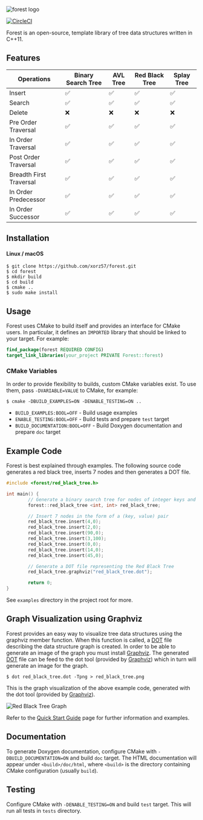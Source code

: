 ![forest logo](https://i.imgur.com/zl44kiK.jpg)

[![CircleCI](https://circleci.com/gh/xorz57/forest/tree/master.svg?style=svg)](https://circleci.com/gh/xorz57/forest/tree/master)

Forest is an open-source, template library of tree data structures written in C++11.

## Features

|Operations|Binary Search Tree|AVL Tree|Red Black Tree|Splay Tree|
|---|---|---|---|---|
|Insert|:white_check_mark:|:white_check_mark:|:white_check_mark:|:white_check_mark:|
|Search|:white_check_mark:|:white_check_mark:|:white_check_mark:|:white_check_mark:|
|Delete|:x:|:x:|:x:|:x:|
|Pre Order Traversal|:white_check_mark:|:white_check_mark:|:white_check_mark:|:white_check_mark:|
|In Order Traversal|:white_check_mark:|:white_check_mark:|:white_check_mark:|:white_check_mark:|
|Post Order Traversal|:white_check_mark:|:white_check_mark:|:white_check_mark:|:white_check_mark:|
|Breadth First Traversal|:white_check_mark:|:white_check_mark:|:white_check_mark:|:white_check_mark:|
|In Order Predecessor|:white_check_mark:|:white_check_mark:|:white_check_mark:|:white_check_mark:|
|In Order Successor|:white_check_mark:|:white_check_mark:|:white_check_mark:|:white_check_mark:|

## Installation

#### Linux / macOS

```console
$ git clone https://github.com/xorz57/forest.git
$ cd forest
$ mkdir build
$ cd build
$ cmake ..
$ sudo make install
```

## Usage

Forest uses CMake to build itself and provides an interface for CMake users. In particular, it defines an `IMPORTED` library that should be linked to your target. For example:

```cmake
find_package(forest REQUIRED CONFIG)
target_link_libraries(your_project PRIVATE Forest::forest)
```

### CMake Variables

In order to provide flexibility to builds, custom CMake variables exist. To use them, pass `-DVARIABLE=VALUE` to CMake, for example:

```console
$ cmake -DBUILD_EXAMPLES=ON -DENABLE_TESTING=ON ..
```

* `BUILD_EXAMPLES:BOOL=OFF` - Build usage examples
* `ENABLE_TESTING:BOOL=OFF` - Build tests and prepare `test` target
* `BUILD_DOCUMENTATION:BOOL=OFF` - Build Doxygen documentation and prepare `doc` target

## Example Code

Forest is best explained through examples. The following source code generates a red black tree, inserts 7 nodes and then generates a DOT file.

```cpp
#include <forest/red_black_tree.h>

int main() {
        // Generate a binary search tree for nodes of integer keys and values
        forest::red_black_tree <int, int> red_black_tree;

        // Insert 7 nodes in the form of a (key, value) pair
        red_black_tree.insert(4,0);
        red_black_tree.insert(2,0);
        red_black_tree.insert(90,0);
        red_black_tree.insert(3,100);
        red_black_tree.insert(0,0);
        red_black_tree.insert(14,0);
        red_black_tree.insert(45,0);

        // Generate a DOT file representing the Red Black Tree
        red_black_tree.graphviz("red_black_tree.dot");

        return 0;
}
```

See `examples` directory in the project root for more.

## Graph Visualization using Graphviz

Forest provides an easy way to visualize tree data structures using the graphviz member function. When this function is called, a [DOT](https://en.wikipedia.org/wiki/DOT_(graph_description_language)) file describing the data structure graph is created. In order to be able to generate an image of the graph you must install [Graphviz](http://www.graphviz.org/). The generated [DOT](https://en.wikipedia.org/wiki/DOT_(graph_description_language)) file can be feed to the dot tool (provided by [Graphviz](http://www.graphviz.org/)) which in turn will generate an image for the graph.

```console
$ dot red_black_tree.dot -Tpng > red_black_tree.png
```

This is the graph visualization of the above example code, generated with the dot tool (provided by [Graphviz](http://www.graphviz.org/)).

![Red Black Tree Graph](https://i.imgur.com/FrRNJ29.png)

Refer to the [Quick Start Guide](https://github.com/xorz57/forest/wiki/Quick-Start-Guide) page for further information and examples.

## Documentation

To generate Doxygen documentation, configure CMake with `-DBUILD_DOCUMENTATION=ON` and build `doc` target. The HTML documentation will appear under `<build>/doc/html`, where `<build>` is the directory containing CMake configuration (usually `build`).

## Testing

Configure CMake with `-DENABLE_TESTING=ON` and build `test` target. This will run all tests in `tests` directory.
